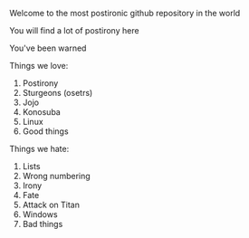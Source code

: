 Welcome to the most postironic github repository in the world

You will find a lot of postirony here

You've been warned

Things we love:

1. Postirony
2. Sturgeons (osetrs)
3. Jojo
4. Konosuba
5. Linux
6. Good things

Things we hate:

1. Lists
3. Wrong numbering
2. Irony
4. Fate
5. Attack on Titan
6. Windows
7. Bad things
